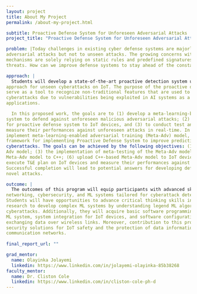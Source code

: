 ```yaml
---
layout: project
title: About My Project
permalink: /about-my-project.html

subtitle: Proactive Defense System for Unforeseen Adversarial Attacks
project_title: "Proactive Defense System for Unforeseen Adversarial Attacks"

problem: |Today challenges in existing cyber defense systems are majorly reactive against known
adversarial attacks but not to unseen attacks. The growing concerns with current defense
mechanisms are solely relying on static rules and predefined signatures to protect against
threats. How can we improve defense systems to stay ahead of the constantly evolving threats?

approach: |
  Students will develop a state-of-the-art proactive detection system using a meta-learning
approach for unseen cyberattacks on IoT. The purpose of the proactive detection system is to
serve as a tool to recognize non-traditional features that are used to launch malicious
cyberattacks due to vulnerabilities being exploited in AI systems as a solution in cybersecurity
applications.

  In this proposed work, the goals are to (1) develop a meta-learning-based proactive defense
system to defend against unforeseen malicious adversarial attacks; (2) upload the codes used
for proactive defense system to IoT devices, and (3) to conduct test and evaluation (T&E) to
measure their performances against unforeseen attacks in real-time. In this project, we will
implement meta-learning-enabled adversarial training (Meta-Adv) model, which is the
framework for implementing Proactive Defense System to improve predicting unforeseen
cyberattacks. The goals can be achieved by the following objectives: (1) to access benchmark datasets for adversarial training and testing; (2) the implementation of meta-training of the Meta-
Adv model; (3) the implementation of meta-testing of the Meta-Adv model; (4) conduct T&E to analyze the accuracy against attacks on benchmark datasets; (5) to convert the Python-based
Meta-Adv model to C++; (6) upload C++-based Meta-Adv model to IoT devices; and (7) to
execute T&E plan on IoT devices and measure their performances against unforeseen attacks.
Successful completion will lead to potential answers for developing defense strategies against
novel attacks.

outcome: |
  The outcomes of this program will equip participants with advanced skills in communication
networking, cybersecurity, and ML systems tailored for cyberattack detection on IoT devices.
Students will have opportunities to advance critical thinking skills in conducting basic
research to develop complex ML systems by understanding legend ML algorithms for detecting
cyberattacks. Additionally, they will acquire basic software programming skills in developing a
ML system, system integration for IoT devices, and software configuration for networking by
exchanging data over wireless links. Moreover, contribution to this project complements
security solutions for IoT safety and the protection of data information across data links in
communication networks.
  
final_report_url: ""

grad_mentor:
  name: Olayinka Jolayemi
  linkedin: https://www.linkedin.com/in/jolayemi-olayinka-85b38268
faculty_mentor:
  name: Dr. Cliston Cole
  linkedin: https://www.linkedin.com/in/cliston-cole-ph-d
---
```


